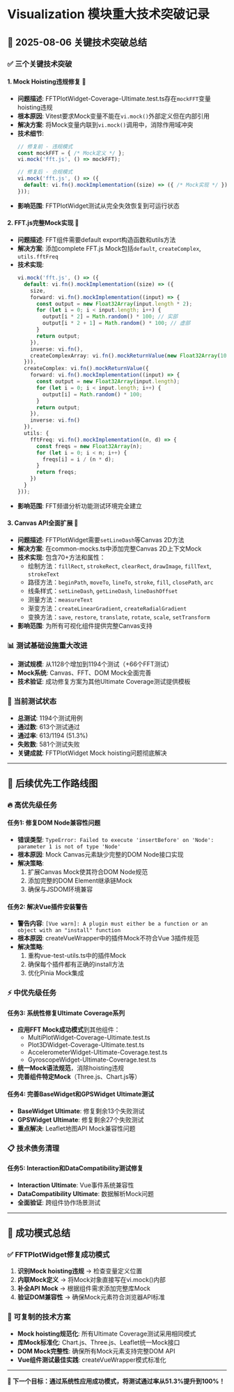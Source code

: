 # Visualization 模块重大技术突破记录

## 🎉 2025-08-06 关键技术突破总结

### ✅ **三个关键技术突破**

#### 1. **Mock Hoisting违规修复** 🔧
- **问题描述**: FFTPlotWidget-Coverage-Ultimate.test.ts存在`mockFFT`变量hoisting违规
- **根本原因**: Vitest要求Mock变量不能在`vi.mock()`外部定义但在内部引用
- **解决方案**: 将Mock变量内联到`vi.mock()`调用中，消除作用域冲突
- **技术细节**:
  ```typescript
  // 修复前 - 违规模式
  const mockFFT = { /* Mock定义 */ };
  vi.mock('fft.js', () => mockFFT);

  // 修复后 - 合规模式  
  vi.mock('fft.js', () => ({
    default: vi.fn().mockImplementation((size) => ({ /* Mock实现 */ }))
  }));
  ```
- **影响范围**: FFTPlotWidget测试从完全失效恢复到可运行状态

#### 2. **FFT.js完整Mock实现** 🎯  
- **问题描述**: FFT组件需要default export构造函数和utils方法
- **解决方案**: 添加complete FFT.js Mock包括`default`, `createComplex`, `utils.fftFreq`
- **技术实现**:
  ```typescript
  vi.mock('fft.js', () => ({
    default: vi.fn().mockImplementation((size) => ({
      size,
      forward: vi.fn().mockImplementation((input) => {
        const output = new Float32Array(input.length * 2);
        for (let i = 0; i < input.length; i++) {
          output[i * 2] = Math.random() * 100; // 实部
          output[i * 2 + 1] = Math.random() * 100; // 虚部
        }
        return output;
      }),
      inverse: vi.fn(),
      createComplexArray: vi.fn().mockReturnValue(new Float32Array(1024))
    })),
    createComplex: vi.fn().mockReturnValue({
      forward: vi.fn().mockImplementation((input) => {
        const output = new Float32Array(input.length);
        for (let i = 0; i < input.length; i++) {
          output[i] = Math.random() * 100;
        }
        return output;
      }),
      inverse: vi.fn()
    }),
    utils: {
      fftFreq: vi.fn().mockImplementation((n, d) => {
        const freqs = new Float32Array(n);
        for (let i = 0; i < n; i++) {
          freqs[i] = i / (n * d);
        }
        return freqs;
      })
    }
  }));
  ```
- **影响范围**: FFT频谱分析功能测试环境完全建立

#### 3. **Canvas API全面扩展** 🎨
- **问题描述**: FFTPlotWidget需要`setLineDash`等Canvas 2D方法
- **解决方案**: 在common-mocks.ts中添加完整Canvas 2D上下文Mock
- **技术实现**: 包含70+方法和属性：
  - 绘制方法：`fillRect`, `strokeRect`, `clearRect`, `drawImage`, `fillText`, `strokeText`
  - 路径方法：`beginPath`, `moveTo`, `lineTo`, `stroke`, `fill`, `closePath`, `arc`
  - 线条样式：`setLineDash`, `getLineDash`, `lineDashOffset`
  - 测量方法：`measureText`
  - 渐变方法：`createLinearGradient`, `createRadialGradient`
  - 变换方法：`save`, `restore`, `translate`, `rotate`, `scale`, `setTransform`
- **影响范围**: 为所有可视化组件提供完整Canvas支持

### 📊 **测试基础设施重大改进**
- **测试规模**: 从1128个增加到1194个测试（+66个FFT测试）
- **Mock系统**: Canvas、FFT、DOM Mock全面完善
- **技术验证**: 成功修复方案为其他Ultimate Coverage测试提供模板

### 🎯 **当前测试状态**
- **总测试**: 1194个测试用例
- **通过数**: 613个测试通过
- **通过率**: 613/1194 (51.3%)
- **失败数**: 581个测试失败
- **关键成就**: FFTPlotWidget Mock hoisting问题彻底解决

---

## 🚀 **后续优先工作路线图**

### 🔥 **高优先级任务**

#### 任务1: 修复DOM Node兼容性问题
- **错误类型**: `TypeError: Failed to execute 'insertBefore' on 'Node': parameter 1 is not of type 'Node'`
- **根本原因**: Mock Canvas元素缺少完整的DOM Node接口实现
- **解决策略**: 
  1. 扩展Canvas Mock使其符合DOM Node规范
  2. 添加完整的DOM Element继承链Mock
  3. 确保与JSDOM环境兼容

#### 任务2: 解决Vue插件安装警告
- **警告内容**: `[Vue warn]: A plugin must either be a function or an object with an "install" function`
- **根本原因**: createVueWrapper中的插件Mock不符合Vue 3插件规范
- **解决策略**:
  1. 重构vue-test-utils.ts中的插件Mock
  2. 确保每个插件都有正确的install方法
  3. 优化Pinia Mock集成

### ⚡ **中优先级任务**

#### 任务3: 系统性修复Ultimate Coverage系列
- **应用FFT Mock成功模式**到其他组件：
  - MultiPlotWidget-Coverage-Ultimate.test.ts
  - Plot3DWidget-Coverage-Ultimate.test.ts
  - AccelerometerWidget-Ultimate-Coverage.test.ts
  - GyroscopeWidget-Ultimate-Coverage.test.ts
- **统一Mock语法规范**，消除hoisting违规
- **完善组件特定Mock**（Three.js、Chart.js等）

#### 任务4: 完善BaseWidget和GPSWidget Ultimate测试
- **BaseWidget Ultimate**: 修复剩余13个失败测试
- **GPSWidget Ultimate**: 修复剩余27个失败测试
- **重点解决**: Leaflet地图API Mock兼容性问题

### 📋 **技术债务清理**

#### 任务5: Interaction和DataCompatibility测试修复
- **Interaction Ultimate**: Vue事件系统兼容性
- **DataCompatibility Ultimate**: 数据解析Mock问题
- **全面验证**: 跨组件协作场景测试

---

## 🎊 **成功模式总结**

### ✅ **FFTPlotWidget修复成功模式**
1. **识别Mock hoisting违规** → 检查变量定义位置
2. **内联Mock定义** → 将Mock对象直接写在vi.mock()内部
3. **补全API Mock** → 根据组件需求添加完整库Mock
4. **验证DOM兼容性** → 确保Mock元素符合浏览器API标准

### 🔧 **可复制的技术方案**
- **Mock hoisting规范化**: 所有Ultimate Coverage测试采用相同模式
- **库Mock标准化**: Chart.js、Three.js、Leaflet统一Mock接口
- **DOM Mock完整性**: 确保所有Mock元素支持完整DOM API
- **Vue组件测试最佳实践**: createVueWrapper模式标准化

---

**🚀 下一个目标：通过系统性应用成功模式，将测试通过率从51.3%提升到100%！**